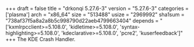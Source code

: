 +++
draft = false
title = "drkonqi 5.27.6-3"
version = "5.27.6-3"
categories = ['plasma']
arch = "x86_64"
size = "513488"
usize = "2969992"
sha1sum = "738af37f5a8a2a8b5c998790d22aeb4799663404"
depends = "['kxmlrpcclient>=5.108.0', 'kidletime>=5.108.0', 'syntax-highlighting>=5.108.0', 'kdeclarative>=5.108.0', 'pcre2', 'kuserfeedback']"
+++
The KDE Crash Handler.
